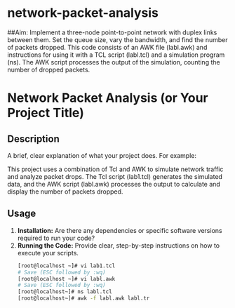 # network-packet-analysis
##Aim:
Implement a three-node point-to-point network with duplex links between them. Set the queue size, vary the bandwidth, and find the number of packets dropped.
This code consists of an AWK file (labl.awk) and instructions for using it with a TCL script (labl.tcl) and a simulation program (ns). The AWK script processes the output of the simulation, counting the number of dropped packets.


# Network Packet Analysis (or Your Project Title)

## Description

A brief, clear explanation of what your project does. For example:

This project uses a combination of Tcl and AWK to simulate network traffic and analyze packet drops.  The Tcl script (lab1.tcl) generates the simulated data, and the AWK script (labl.awk) processes the output to calculate and display the number of packets dropped.

## Usage

1. **Installation:** Are there any dependencies or specific software versions required to run your code?
2. **Running the Code:** Provide clear, step-by-step instructions on how to execute your scripts.
   ```bash
   [root@localhost ~]# vi lab1.tcl 
   # Save (ESC followed by :wq)
   [root@localhost ~]# vi labl.awk
   # Save (ESC followed by :wq)
   [root@localhost~]# ns labl.tcl
   [root@localhost~]# awk -f labl.awk labl.tr
